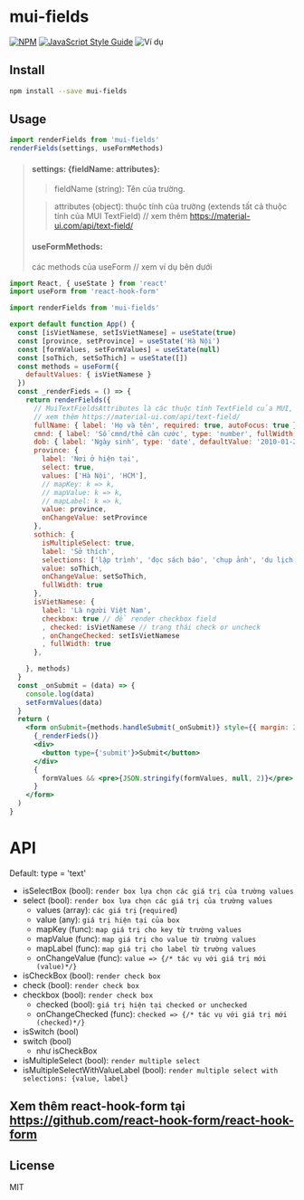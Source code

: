 # mui-fields

>

[![NPM](https://img.shields.io/npm/v/mui-fields.svg)](https://www.npmjs.com/package/mui-fields) [![JavaScript Style Guide](https://img.shields.io/badge/code_style-standard-brightgreen.svg)](https://standardjs.com)
![Ví dụ](https://img-classfunc.s3-ap-northeast-1.amazonaws.com/A%CC%89nh+chu%CC%A3p+Ma%CC%80n+hi%CC%80nh+2019-12-06+lu%CC%81c+18.48.12.png "Ví dụ")

## Install

```bash
npm install --save mui-fields
```

## Usage
```js
import renderFields from 'mui-fields'
renderFields(settings, useFormMethods)
```

> #### settings: {fieldName: attributes}:
>> fieldName (string): Tên của trường.
>
>> attributes (object): thuộc tính của trường (extends tất cả thuộc tính của MUI TextField) // xem thêm https://material-ui.com/api/text-field/
>
> #### useFormMethods:
> các methods của useForm // xem ví dụ bên dưới

```jsx
import React, { useState } from 'react'
import useForm from 'react-hook-form'

import renderFields from 'mui-fields'

export default function App() {
  const [isVietNamese, setIsVietNamese] = useState(true)
  const [province, setProvince] = useState('Hà Nội')
  const [formValues, setFormValues] = useState(null)
  const [soThich, setSoThich] = useState([])
  const methods = useForm({
    defaultValues: { isVietNamese }
  })
  const _renderFieds = () => {
    return renderFields({
      // MuiTextFieldsAttributes là các thuộc tính TextField của MUI,
      // xem thêm https://material-ui.com/api/text-field/
      fullName: { label: 'Họ và tên', required: true, autoFocus: true },
      cmnd: { label: 'Số cmnd/thẻ căn cước', type: 'number', fullWidth: false },
      dob: { label: 'Ngày sinh', type: 'date', defaultValue: '2010-01-20', fullWidth: false },
      province: {
        label: 'Nơi ở hiện tại',
        select: true,
        values: ['Hà Nội', 'HCM'],
        // mapKey: k => k,
        // mapValue: k => k,
        // mapLabel: k => k,
        value: province,
        onChangeValue: setProvince
      },
      sothich: {
        isMultipleSelect: true,
        label: 'Sở thích',
        selections: ['lập trình', 'đọc sách báo', 'chụp ảnh', 'du lịch'],
        value: soThich,
        onChangeValue: setSoThich,
        fullWidth: true
      },
      isVietNamese: {
        label: 'Là người Việt Nam',
        checkbox: true // để render checkbox field
        , checked: isVietNamese // trạng thái check or uncheck
        , onChangeChecked: setIsVietNamese
        , fullWidth: true
      },

    }, methods)
  }
  const _onSubmit = (data) => {
    console.log(data)
    setFormValues(data)
  }
  return (
    <form onSubmit={methods.handleSubmit(_onSubmit)} style={{ margin: 20 }}>
      {_renderFieds()}
      <div>
        <button type={'submit'}>Submit</button>
      </div>
      {
        formValues && <pre>{JSON.stringify(formValues, null, 2)}</pre>
      }
    </form>
  )
}

```
# API
Default: type = 'text'
+ isSelectBox (bool): `render box lựa chọn các giá trị của trường values`
+ select (bool): `render box lựa chọn các giá trị của trường values`
  - values (array): `các giá trị` (`required`)
  - value (any): `giá trị hiện tại của box`
  - mapKey (func): `map giá trị cho key từ trường values`
  - mapValue (func): `map giá trị cho value từ trường values`
  - mapLabel (func): `map giá trị cho label từ trường values`
  - onChangeValue (func): `value => {/* tác vụ với giá trị mới (value)*/}`
+ isCheckBox (bool): `render check box`
+ check (bool): `render check box`
+ checkbox (bool): `render check box`
  - checked (bool): `giá trị hiện tại checked or unchecked`
  - onChangeChecked (func): `checked => {/* tác vụ với giá trị mới (checked)*/}`
+ isSwitch (bool)
+ switch (bool)
  - như isCheckBox
+ isMultipleSelect (bool): `render multiple select`
+ isMultipleSelectWithValueLabel (bool): `render multiple select with selections: {value, label}`
## Xem thêm react-hook-form tại https://github.com/react-hook-form/react-hook-form
## License

MIT
